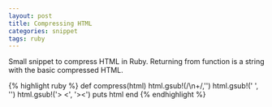 ```yaml
---
layout: post
title: Compressing HTML
categories: snippet
tags: ruby
---
```


Small snippet to compress HTML in Ruby. Returning from function is a string with the basic compressed HTML.

{% highlight ruby %}
def compress(html)
  html.gsub!(/\n+/,'')
  html.gsub!('  ', '')
  html.gsub!('> <', '><')
  puts html
end
{% endhighlight %}
